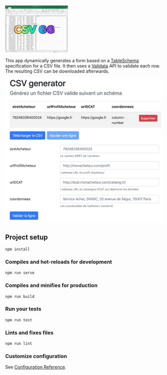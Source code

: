 ![](csvgg.gif)

This app dynamically generates a form based on a [TableSchema](https://frictionlessdata.io/specs/table-schema/) specification for a CSV file. It then uses a [Validata](https://git.opendatafrance.net/validata/) API to validate each row. The resulting CSV can be downloaded afterwards.

![](./screenshot.png)

## Project setup
```
npm install
```

### Compiles and hot-reloads for development
```
npm run serve
```

### Compiles and minifies for production
```
npm run build
```

### Run your tests
```
npm run test
```

### Lints and fixes files
```
npm run lint
```

### Customize configuration
See [Configuration Reference](https://cli.vuejs.org/config/).
